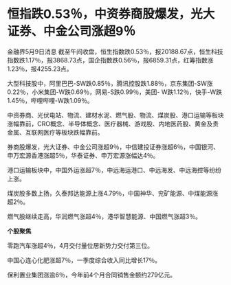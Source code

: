 # 恒指跌0.53％，中资券商股爆发，光大证券、中金公司涨超9％

金融界5月9日消息
截至午间收盘，恒生指数跌0.53％，报20188.67点，恒生科技指数跌1.17％，报3868.73点，国企指数跌0.56％，报6859.31点，红筹指数涨1.23％，报4255.23点。

大型科技股中，阿里巴巴-SW跌0.85％，腾讯控股跌1.88％，京东集团-SW涨0.22％，小米集团-W跌0.69％，网易-S跌0.99％，美团-
W跌1.12％，快手-W跌1.45％，哔哩哔哩-W跌1.09％。

中资券商、光伏电站、物流、建材水泥、燃气股、物流、煤炭股、港口运输等板块涨幅靠前，CRO概念、半导体概念、医疗器械、游戏股、内地医药股、黄金及贵金属、互联网医疗等板块跌幅靠前。

券商股爆发，光大证券、中金公司涨超9％，中信建投证券涨超6％，中国银河、申万宏源香港涨超5％，华泰证券、申万宏源涨幅达4％。

港口运输板块中，中国外运涨超7％，中远海运港口、中远海发、中远海控等纷纷上涨。

煤炭股多数上扬，久泰邦达能源上涨4.79％，中国神华、兖矿能源、中煤能源涨超2％。

燃气股继续走高，华润燃气涨超4％，港华智慧能源、中国燃气涨超3％。

**个股聚焦**

零跑汽车涨超4％，4月交付量位居新势力交付第三位。

中国心连心化肥涨超7％，一季度综合收入同比增长17％。

保利置业集团涨逾6％，今年前4个月合同销售金额约279亿元。


